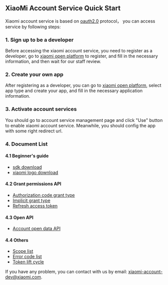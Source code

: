 ## XiaoMi Account Service Quick Start

Xiaomi account service is based on [oauth2.0](https://tools.ietf.org/html/rfc6749) protocol， you can access service by following steps:

### 1. Sign up to be a developer

Before accessing the xiaomi account service, you need to register as a developer, go to [xiaomi open platform](https://dev.mi.com) to register, and fill in the necessary information, and then wait for our staff review.

### 2. Create your own app

After registering as a developer, you can go to [xiaomi open platform](https://dev.mi.com), select app type and create your app, and fill in the necessary application information.

### 3. Activate account services

You should go to account service management page and click "Use" button to enable xiaomi account service. Meanwhile, you should config the app with some right redirect url.

### 4. Document List

#### 4.1 Beginner's guide

- [sdk download](sdk.html)
- [xiaomi logo download](file/mi_logo.zip)

#### 4.2 Grant permissions API

- [Authorization code grant type](authorization-code.html)
- [Implicit grant type](implicit.html)
- [Refresh access token](refresh-access-token.html)

#### 4.3 Open API

- [Account open data API](open-api.html)

#### 4.4 Others

- [Scope list](scope-list.html)
- [Error code list](error-code.html)
- [Token lift cycle](token-life-cycle)

If you have any problem, you can contact with us by email: [xiaomi-account-dev@xiaomi.com](mailto://xiaomi-account-dev@xiaomi.com).
